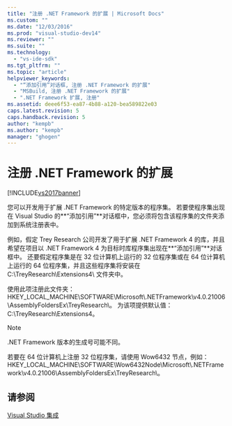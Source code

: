 ```yaml
---
title: "注册 .NET Framework 的扩展 | Microsoft Docs"
ms.custom: ""
ms.date: "12/03/2016"
ms.prod: "visual-studio-dev14"
ms.reviewer: ""
ms.suite: ""
ms.technology: 
  - "vs-ide-sdk"
ms.tgt_pltfrm: ""
ms.topic: "article"
helpviewer_keywords: 
  - "“添加引用”对话框, 注册 .NET Framework 的扩展"
  - "MSBuild, 注册 .NET Framework 的扩展"
  - ".NET Framework 扩展, 注册"
ms.assetid: deee6f53-ea87-4b88-a120-bea589822e03
caps.latest.revision: 5
caps.handback.revision: 5
author: "kempb"
ms.author: "kempb"
manager: "ghogen"
---
```

# 注册 .NET Framework 的扩展
[!INCLUDE[vs2017banner](../code-quality/includes/vs2017banner.md)]

您可以开发用于扩展 .NET Framework 的特定版本的程序集。  若要使程序集出现在 Visual Studio 的**“添加引用”**对话框中，您必须将包含该程序集的文件夹添加到系统注册表中。  
  
 例如，假定 Trey Research 公司开发了用于扩展 .NET Framework 4 的库，并且希望在项目以 .NET Framework 4 为目标时库程序集出现在**“添加引用”**对话框中。  还要假定程序集是在 32 位计算机上运行的 32 位程序集或在 64 位计算机上运行的 64 位程序集，并且这些程序集将安装在 C:\\TreyResearch\\Extensions4\\ 文件夹中。  
  
 使用此项注册此文件夹：HKEY\_LOCAL\_MACHINE\\SOFTWARE\\Microsoft\\.NETFramework\\v4.0.21006\\AssemblyFoldersEx\\TreyResearch\\。  为该项提供默认值：C:\\TreyResearch\\Extensions4。  
  
> [!NOTE]
>  .NET Framework 版本的生成号可能不同。  
  
 若要在 64 位计算机上注册 32 位程序集，请使用 Wow6432 节点，例如：HKEY\_LOCAL\_MACHINE\\SOFTWARE\\Wow6432Node\\Microsoft\\.NETFramework\\v4.0.21006\\AssemblyFoldersEx\\TreyResearch\\。  
  
## 请参阅  
 [Visual Studio 集成](../msbuild/visual-studio-integration-msbuild.md)